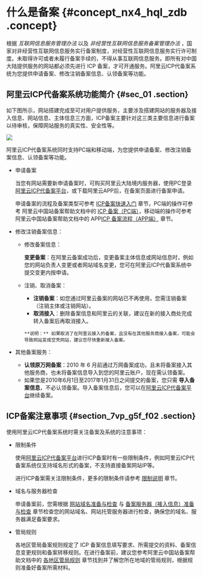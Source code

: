 # 什么是备案 {#concept_nx4_hql_zdb .concept}

根据 *互联网信息服务管理办法* 以及 *非经营性互联网信息服务备案管理办法* ，国家对非经营性互联网信息服务实行备案制度，对经营性互联网信息服务实行许可制度。未取得许可或者未履行备案手续的，不得从事互联网信息服务。即所有对中国大陆提供服务的网站都必须先进行 ICP 备案，才可开通服务。阿里云ICP代备案系统为您提供申请备案、修改注销备案信息、认领备案等功能。

## 阿里云ICP代备案系统功能简介 {#sec_01 .section}

如下图所示，网站搭建完成至可对用户提供服务，主要涉及搭建网站的服务器及接入信息、网站信息、主体信息三方面，ICP备案主要针对这三类主要信息进行备案以待审核，保障网站服务的真实性、安全性等。

![](http://static-aliyun-doc.oss-cn-hangzhou.aliyuncs.com/assets/img/14146/156151223341699_zh-CN.png)

阿里云ICP代备案系统同时支持PC端和移动端，为您提供申请备案、修改注销备案信息、认领备案等功能。

-   申请备案

    当您有网站需要新申请备案时，可购买阿里云大陆境内服务器，使用PC登录[阿里云ICP代备案平台](https://beian.aliyun.com/order/index.htm)，或下载阿里云APP后，在备案页面进行备案申请。

    申请备案的流程及备案类型可参考 [ICP备案快速入门](../intl.zh-CN/ICP备案快速入门/ICP备案快速入门.md#) 章节，PC端的操作可参考 阿里云中国站备案帮助文档中的 [ICP 备案（PC端）](https://help.aliyun.com/knowledge_detail/36922.html)，移动端的操作可参考阿里云中国站备案帮助文档中的 APP[ICP 备案流程（APP端）](https://help.aliyun.com/document_detail/112302.html) 章节。

-   修改注销备案信息：
    -   修改备案信息：

         **变更备案**：在阿里云备案成功后，变更备案主体信息或网站信息时，例如您的网站负责人变更或者网站域名变更，您可在阿里云ICP代备案系统中提交变更内按申请。

    -   注销、取消备案：
        -    **注销备案**：如您通过阿里云备案的网站已不再使用，您需注销备案（注销主体或注销网站）。
        -    **取消接入**：删除备案信息和阿里云的关联，建议在新的接入商处完成转入备案后再取消接入。

            **说明：** 如果取消了在阿里云接入的备案，且没有在其他服务商接入备案，可能会导致网站变成空壳网站，建议您尽快重新接入备案。

-   其他备案服务：
    -    **认领原万网备案**：2010 年 6 月前通过万网备案成功，且未将备案接入其他服务商，也未将备案信息导入到您的阿里云账户，现在需认领备案。
    -   如果您是2010年6月1日至2017年1月31日之间提交的备案，您只需 **导入备案信息**，不必认领备案。导入备案信息后，您可以在[阿里云ICP代备案平台](https://beian.aliyun.com/order/index.htm)继续备案。

## ICP备案注意事项 {#section_7vp_g5f_f02 .section}

使用阿里云ICP代备案系统时需关注备案及系统的注意事项：

-   限制条件

    使用[阿里云ICP代备案平台](https://beian.aliyun.com/order/index.htm)进行ICP备案时有一些限制条件，例如阿里云ICP代备案系统仅支持域名形式的备案，不支持直接备案网站IP等。

    进行ICP备案需关注限制条件，更多的限制条件请参考 [限制说明](intl.zh-CN/产品简介/限制说明.md#) 章节。

-   域名与服务器检查

    申请备案前，您需根据 [网站域名准备与检查](../intl.zh-CN/ICP备案前准备/网站域名准备与检查.md#) 与 [备案服务器（接入信息）准备与检查](../intl.zh-CN/ICP备案前准备/托管服务器及接入检查/备案服务器（接入信息）准备与检查.md#) 章节检查您的网站域名、网站托管服务器进行检查，确保您的域名、服务器满足备案要求。

-   管局规则

    各地区管局备案规则规定了 ICP 备案信息填写要求、所需提交的资料、备案信息变更规则和备案转移规则。在进行备案前，建议您参考阿里云中国站备案帮助文档中的 [各地区管局规则](https://help.aliyun.com/knowledge_detail/50270.html) 章节找到并了解您所在地域的管局规则，根据规则准备好备案所需材料。


